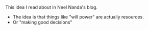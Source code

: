 This idea I read about in Neel Nanda's blog.
- The idea is that things like "will power" are actually resources. 
- Or "making good decisions"
